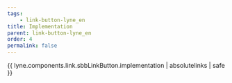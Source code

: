 ```yaml
---
tags: 
    - link-button-lyne_en
title: Implementation
parent: link-button-lyne_en
order: 4
permalink: false  
---
```

{{ lyne.components.link.sbbLinkButton.implementation | absolutelinks | safe }}